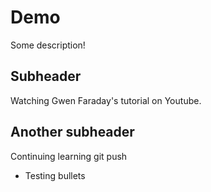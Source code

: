 # Demo

Some description!

## Subheader

Watching Gwen Faraday's tutorial on Youtube.

## Another subheader

Continuing learning git push

* Testing bullets
